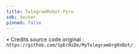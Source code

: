 ```yaml
---
title: TelegramRobot-Pyro
sdk: docker
pinned: false
---
```


• Credits source code original : `https://github.com/SpEcHiDe/MyTelegramOrgRoBot/`


